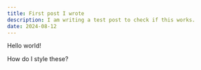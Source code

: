 ```yaml
---
title: First post I wrote
description: I am writing a test post to check if this works.
date: 2024-08-12
---
```


Hello world!

How do I style these?
